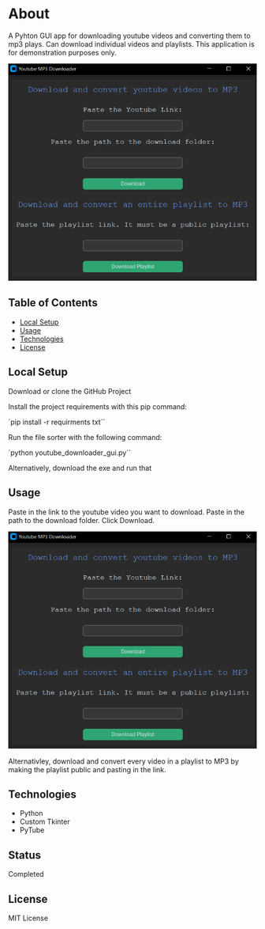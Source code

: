 # About

A Pyhton GUI app for downloading youtube videos and converting them to mp3 plays. Can download individual videos and playlists. This application is for demonstration purposes only.

![Alt text](screenshot.png)

## Table of Contents

- [Local Setup](#local-setup)
- [Usage](#usage)
- [Technologies](#technologies)
- [License](#license)

## Local Setup

Download or clone the GitHub Project

Install the project requirements with this pip command:

`pip install -r requirments txt``

Run the file sorter with the following command:

`python youtube_downloader_gui.py``

Alternatively, download the exe and run that

## Usage

Paste in the link to the youtube video you want to download.
Paste in the path to the download folder.
Click Download.

![Alt text](screenshot.png)

Alternativley, download and convert every video in a playlist to MP3 by making the playlist public and pasting in the link. 

## Technologies

- Python
- Custom Tkinter
- PyTube

## Status

Completed

## License

MIT License
